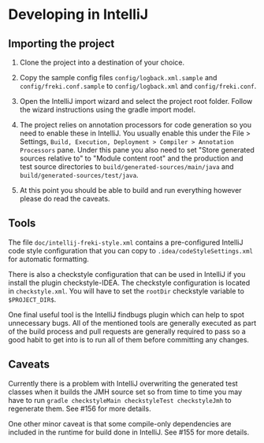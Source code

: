 
# Developing in IntelliJ

## Importing the project

1. Clone the project into a destination of your choice.

2. Copy the sample config files `config/logback.xml.sample` and `config/freki.conf.sample`
   to `config/logback.xml` and `config/freki.conf`.

3. Open the IntelliJ import wizard and select the project root folder. Follow the wizard
   instructions using the gradle import model.

4. The project relies on annotation processors for code generation so you need to enable these in
   IntelliJ. You usually enable this under the File > Settings,
   `Build, Execution, Deployment > Compiler > Annotation Processors` pane.
   Under this pane you also need to set "Store generated sources relative to" to
   "Module content root" and the production and test source directories to
   `build/generated-sources/main/java` and `build/generated-sources/test/java`.

5. At this point you should be able to build and run everything however please do read the caveats.

## Tools

The file `doc/intellij-freki-style.xml` contains a pre-configured IntelliJ code style
configuration that you can copy to `.idea/codeStyleSettings.xml` for automatic formatting.

There is also a checkstyle configuration that can be used in IntelliJ if you
install the plugin checkstyle-IDEA. The checkstyle configuration is located
in `checkstyle.xml`. You will have to set the `rootDir` checkstyle variable
to `$PROJECT_DIR$`.


One final useful tool is the IntelliJ findbugs plugin which can help to spot unnecessary bugs. All
of the mentioned tools are generally executed as part of the build process and pull requests are
generally required to pass so a good habit to get into is to run all of them before committing any
changes.

## Caveats

Currently there is a problem with IntelliJ overwriting the generated test classes when it builds the
JMH source set so from time to time you may have to run
`gradle checkstyleMain checkstyleTest checkstyleJmh` to regenerate them. See #156 for more
details.

One other minor caveat is that some compile-only dependencies are included in the runtime for build
done in IntelliJ. See #155 for more details.